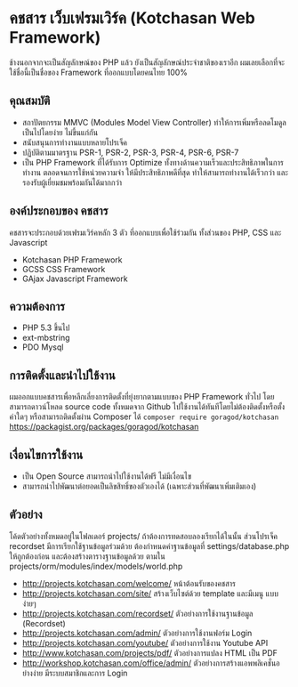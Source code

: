 # คชสาร เว็บเฟรมเวิร์ค (Kotchasan Web Framework)
ช้างนอกจากจะเป็นสัญลักษณ์ของ PHP แล้ว ยังเป็นสัญลักษณ์ประจำชาติของเราอีก
ผมเลยเลือกที่จะใช้ชื่อนี้เป็นชื่อของ Framework ที่ออกแบบโดยคนไทย 100%

## คุณสมบัติ
* สถาปัตยกรรม MMVC (Modules Model View Controller) ทำให้การเพิ่มหรือลดโมดูลเป็นไปโดยง่าย ไม่ขึ้นแก่กัน
* สนับสนุนการทำงานแบบหลายโปรเจ็ค
* ปฏิบัติตามมาตรฐาน PSR-1, PSR-2, PSR-3, PSR-4, PSR-6, PSR-7
* เป็น PHP Framework ที่ได้รับการ Optimize ทั้งทางด้านความเร็วและประสิทธิภาพในการทำงาน
ตลอดจนการใช้หน่วยความจำ ให้มีประสิทธิภาพดีที่สุด ทำให้สามารถทำงานได้เร็วกว่า และรองรับผู้เยี่ยมชมพร้อมกันได้มากกว่า

## องค์ประกอบของ คชสาร
คชสารจะประกอบด้วยเฟรมเวิร์คหลัก 3 ตัว ที่ออกแบบเพื่อใช้ร่วมกัน ทั้งส่วนของ PHP, CSS และ Javascript
* Kotchasan PHP Framework
* GCSS CSS Framework
* GAjax Javascript Framework

## ความต้องการ
* PHP 5.3 ขึ้นไป
* ext-mbstring
* PDO Mysql

## การติดตั้งและนำไปใช้งาน
ผมออกแบบคชสารเพื่อหลีกเลี่ยงการติดตั้งที่ยุ่งยากตามแบบของ PHP Framework ทั่วไป
โดยสามารถดาวน์โหลด source code ทั้งหมดจาก Github ไปใช้งานได้ทันทีโดยไม่ต้องติดตั้งหรือตั้งค่าใดๆ
หรือสามารถติดตั้งผ่าน Composer ได้ ```composer require goragod/kotchasan``` https://packagist.org/packages/goragod/kotchasan

## เงื่อนไขการใช้งาน
* เป็น Open Source สามารถนำไปใช้งานได้ฟรี ไม่มีเงื่อนไข
* สามารถนำไปพัฒนาต่อยอดเป็นลิขสิทธิ์ของตัวเองได้ (เฉพาะส่วนที่พัฒนาเพิ่มเติมเอง)

## ตัวอย่าง
โค้ดตัวอย่างทั้งหมดอยู่ในโฟลเดอร์ projects/ ถ้าต้องการทดสอบลองเรียกได้ในนั้น
ส่วนโปรเจ็ค recordset มีการเรียกใช้ฐานข้อมูลร่วมด้วย ต้องกำหนดค่าฐานข้อมูลที่ settings/database.php ให้ถูกต้องก่อน
และต้องสร้างตารางฐานข้อมูลด้วย ตามใน projects/orm/modules/index/models/world.php

* http://projects.kotchasan.com/welcome/ หน้าต้อนรับของคชสาร
* http://projects.kotchasan.com/site/ สร้างเว็บไซต์ด้วย template และมีเมนู แบบง่ายๆ
* http://projects.kotchasan.com/recordset/ ตัวอย่างการใช้งานฐานข้อมูล (Recordset)
* http://projects.kotchasan.com/admin/ ตัวอย่างการใช้งานฟอร์ม Login
* http://projects.kotchasan.com/youtube/ ตัวอย่างการใช้งาน Youtube API
* http://www.kotchasan.com/projects/pdf/ ตัวอย่างการแปลง HTML เป็น PDF
* http://workshop.kotchasan.com/office/admin/ ตัวอย่างการสร้างแอพพลิเคชั่นอย่างง่าย มีระบบสมาชิกและการ Login
